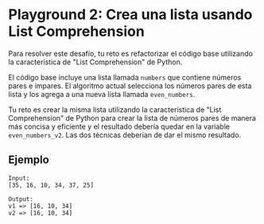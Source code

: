 # Playground 2: Crea una lista usando List Comprehension

Para resolver este desafío, tu reto es refactorizar el código base utilizando la característica de "List Comprehension" de Python.

El código base incluye una lista llamada `numbers` que contiene números pares e impares. El algoritmo actual selecciona los números pares de esta lista y los agrega a una nueva lista llamada `even_numbers`.

Tu reto es crear la misma lista utilizando la característica de "List Comprehension" de Python para crear la lista de números pares de manera más concisa y eficiente y el resultado debería quedar en la variable `even_numbers_v2`. Las dos técnicas deberían de dar el mismo resultado.

## Ejemplo

```text
Input:
[35, 16, 10, 34, 37, 25]

Output:
v1 => [16, 10, 34]
v2 => [16, 10, 34]
```
